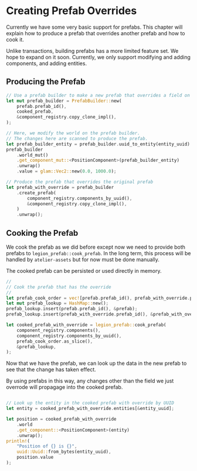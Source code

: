 # Creating Prefab Overrides

Currently we have some very basic support for prefabs. This chapter will explain how to produce a prefab that overrides
another prefab and how to cook it.

Unlike transactions, building prefabs has a more limited feature set. We hope to expand on it soon. Currently, we only
support modifying and adding components, and adding entities. 

## Producing the Prefab

```rust
// Use a prefab builder to make a new prefab that overrides a field on the given prefab
let mut prefab_builder = PrefabBuilder::new(
    prefab.prefab_id(),
    cooked_prefab,
    &component_registry.copy_clone_impl(),
);

// Here, we modify the world on the prefab builder. 
// The changes here are scanned to produce the prefab.
let prefab_builder_entity = prefab_builder.uuid_to_entity(entity_uuid).unwrap();
prefab_builder
    .world_mut()
    .get_component_mut::<PositionComponent>(prefab_builder_entity)
    .unwrap()
    .value = glam::Vec2::new(0.0, 1000.0);

// Produce the prefab that overrides the original prefab
let prefab_with_override = prefab_builder
    .create_prefab(
        component_registry.components_by_uuid(),
        &component_registry.copy_clone_impl(),
    )
    .unwrap();
```

## Cooking the Prefab

We cook the prefab as we did before except now we need to provide both prefabs to `legion_prefab::cook_prefab`.
In the long term, this process will be handled by `atelier-assets` but for now must be
done manually.

The cooked prefab can be persisted or used directly in memory.

```rust
//
// Cook the prefab that has the override
//
let prefab_cook_order = vec![prefab.prefab_id(), prefab_with_override.prefab_id()];
let mut prefab_lookup = HashMap::new();
prefab_lookup.insert(prefab.prefab_id(), &prefab);
prefab_lookup.insert(prefab_with_override.prefab_id(), &prefab_with_override);

let cooked_prefab_with_override = legion_prefab::cook_prefab(
    component_registry.components(),
    component_registry.components_by_uuid(),
    prefab_cook_order.as_slice(),
    &prefab_lookup,
);
```

Now that we have the prefab, we can look up the data in the new prefab to see that the change has taken effect.

By using prefabs in this way, any changes other than the field we just overrode will propagage into the cooked prefab.

```rust

// Look up the entity in the cooked prefab with override by UUID
let entity = cooked_prefab_with_override.entities[&entity_uuid];

let position = cooked_prefab_with_override
    .world
    .get_component::<PositionComponent>(entity)
    .unwrap();
println!(
    "Position of {} is {}",
    uuid::Uuid::from_bytes(entity_uuid),
    position.value
);
```